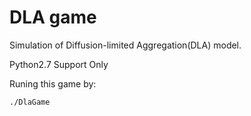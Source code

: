 # DLA game

Simulation of Diffusion-limited Aggregation(DLA) model. 

Python2.7 Support Only

Runing this game by:
```
./DlaGame
``` 
